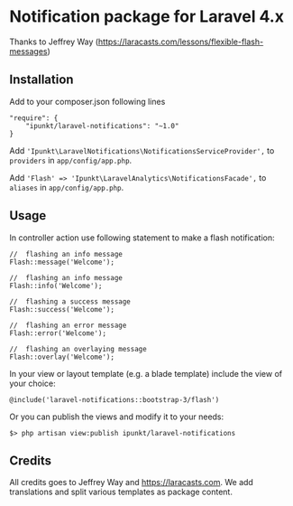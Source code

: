 # Notification package for Laravel 4.x

Thanks to Jeffrey Way (https://laracasts.com/lessons/flexible-flash-messages)

## Installation

Add to your composer.json following lines

	"require": {
		"ipunkt/laravel-notifications": "~1.0"
	}

Add `'Ipunkt\LaravelNotifications\NotificationsServiceProvider',` to `providers` in `app/config/app.php`.

Add `'Flash' => 'Ipunkt\LaravelAnalytics\NotificationsFacade',` to `aliases` in `app/config/app.php`.


## Usage

In controller action use following statement to make a flash notification:

	//	flashing an info message
	Flash::message('Welcome');

	//	flashing an info message
	Flash::info('Welcome');

	//	flashing a success message
	Flash::success('Welcome');

	//	flashing an error message
	Flash::error('Welcome');

	//	flashing an overlaying message
	Flash::overlay('Welcome');

In your view or layout template (e.g. a blade template) include the view of your choice:

	@include('laravel-notifications::bootstrap-3/flash')

Or you can publish the views and modify it to your needs:

	$> php artisan view:publish ipunkt/laravel-notifications


## Credits

All credits goes to Jeffrey Way and <https://laracasts.com>.
We add translations and split various templates as package content.
